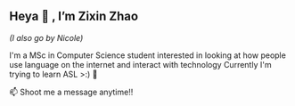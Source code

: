 ## Heya 👋 , I’m Zixin Zhao 
*(I also go by Nicole)* 

I'm a MSc in Computer Science student interested in looking at how people use language on the internet and interact with technology
Currently I'm trying to learn ASL >:) 🌱
<!-- - 💞️ I’m looking to collaborate on ... -->

📫 Shoot me a message anytime!!

<!---
zxnnic/zxnnic is a ✨ special ✨ repository because its `README.md` (this file) appears on your GitHub profile.
You can click the Preview link to take a look at your changes.
--->
